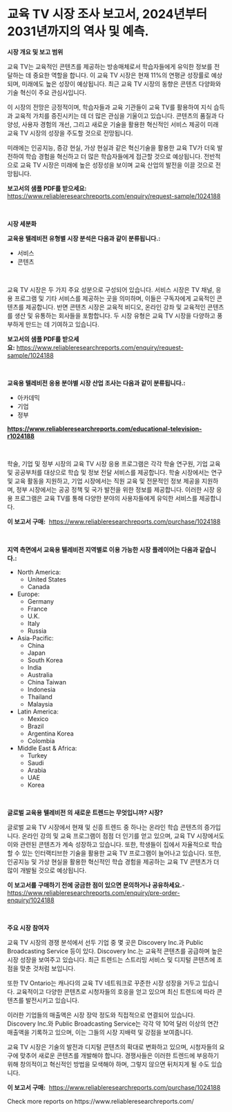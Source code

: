 <p><h1>교육 TV 시장 조사 보고서, 2024년부터 2031년까지의 역사 및 예측.</h1></p><p><strong>시장 개요 및 보고 범위</strong></p>
<p><p>교육 TV는 교육적인 콘텐츠를 제공하는 방송매체로서 학습자들에게 유익한 정보를 전달하는 데 중요한 역할을 합니다. 이 교육 TV 시장은 현재 11%의 연평균 성장률로 예상되며, 미래에도 높은 성장이 예상됩니다. 최근 교육 TV 시장의 동향은 콘텐츠 다양화와 기술 혁신이 주요 관심사입니다.</p><p>이 시장의 전망은 긍정적이며, 학습자들과 교육 기관들이 교육 TV를 활용하여 지식 습득과 교육적 가치를 증진시키는 데 더 많은 관심을 기울이고 있습니다. 콘텐츠의 품질과 다양성, 사용자 경험의 개선, 그리고 새로운 기술을 활용한 혁신적인 서비스 제공이 미래 교육 TV 시장의 성장을 주도할 것으로 전망됩니다.</p><p>미래에는 인공지능, 증강 현실, 가상 현실과 같은 혁신기술을 활용한 교육 TV가 더욱 발전하여 학습 경험을 혁신하고 더 많은 학습자들에게 접근할 것으로 예상됩니다. 전반적으로 교육 TV 시장은 미래에 높은 성장성을 보이며 교육 산업의 발전을 이끌 것으로 전망됩니다.</p></p>
<p><strong>보고서의 샘플 PDF를 받으세요:</strong> <a href="https://www.reliableresearchreports.com/enquiry/request-sample/1024188">https://www.reliableresearchreports.com/enquiry/request-sample/1024188</a></p>
<p>&nbsp;</p>
<p><strong>시장 세분화</strong></p>
<p><strong>교육용 텔레비전 유형별 시장 분석은 다음과 같이 분류됩니다.:</strong></p>
<p><ul><li>서비스</li><li>콘텐츠</li></ul></p>
<p>&nbsp;</p>
<p><p>교육 TV 시장은 두 가지 주요 성분으로 구성되어 있습니다. 서비스 시장은 TV 채널, 응용 프로그램 및 기타 서비스를 제공하는 곳을 의미하며, 이들은 구독자에게 교육적인 콘텐츠를 제공합니다. 반면 콘텐츠 시장은 교육적 비디오, 온라인 강좌 및 교육적인 콘텐츠를 생산 및 유통하는 회사들을 포함합니다. 두 시장 유형은 교육 TV 시장을 다양하고 풍부하게 만드는 데 기여하고 있습니다.</p></p>
<p><strong>보고서의 샘플 PDF를 받으세요:</strong>&nbsp;<a href="https://www.reliableresearchreports.com/enquiry/request-sample/1024188">https://www.reliableresearchreports.com/enquiry/request-sample/1024188</a></p>
<p>&nbsp;</p>
<p><strong> 교육용 텔레비전 응용 분야별 시장 산업 조사는 다음과 같이 분류됩니다.:</strong></p>
<p><ul><li>아카데믹</li><li>기업</li><li>정부</li></ul></p>
<p><strong><a href="https://www.reliableresearchreports.com/educational-television-r1024188">https://www.reliableresearchreports.com/educational-television-r1024188</a></strong></p>
<p>&nbsp;</p>
<p><p>학술, 기업 및 정부 시장의 교육 TV 시장 응용 프로그램은 각각 학술 연구원, 기업 교육 및 공공부처를 대상으로 학습 및 정보 전달 서비스를 제공합니다. 학술 시장에서는 연구 및 교육 활동을 지원하고, 기업 시장에서는 직원 교육 및 전문적인 정보 제공을 지원하며, 정부 시장에서는 공공 정책 및 국가 발전을 위한 정보를 제공합니다. 이러한 시장 응용 프로그램은 교육 TV를 통해 다양한 분야의 사용자들에게 유익한 서비스를 제공합니다.</p></p>
<p><strong>이 보고서 구매:</strong>&nbsp; <a href="https://www.reliableresearchreports.com/purchase/1024188">https://www.reliableresearchreports.com/purchase/1024188</a></p>
<p>&nbsp;</p>
<p><strong>지역 측면에서 교육용 텔레비전 지역별로 이용 가능한 시장 플레이어는 다음과 같습니다.:</strong></p>
<p><ul>
    <li>
        North America:
        <ul>
            <li>United States</li>
            <li>Canada</li>
        </ul>
    </li>
    <li>
        Europe:
        <ul>
            <li>Germany</li>
            <li>France</li>
            <li>U.K.</li>
            <li>Italy</li>
            <li>Russia</li>
        </ul>
    </li>
    <li>
        Asia-Pacific:
        <ul>
            <li>China</li>
            <li>Japan</li>
            <li>South Korea</li>
            <li>India</li>
            <li>Australia</li>
            <li>China Taiwan</li>
            <li>Indonesia</li>
            <li>Thailand</li>
            <li>Malaysia</li>
        </ul>
    </li>
    <li>
        Latin America:
        <ul>
            <li>Mexico</li>
            <li>Brazil</li>
            <li>Argentina Korea</li>
            <li>Colombia</li>
        </ul>
    </li>
    <li>
        Middle East & Africa:
        <ul>
            <li>Turkey</li>
            <li>Saudi</li>
            <li>Arabia</li>
            <li>UAE</li>
            <li>Korea</li>
        </ul>
    </li>
    </ul></p>
<p>&nbsp;</p>
<p><strong>글로벌 교육용 텔레비전 의 새로운 트렌드는 무엇입니까? 시장?</strong></p>
<p><p>글로벌 교육 TV 시장에서 현재 및 신흥 트렌드 중 하나는 온라인 학습 콘텐츠의 증가입니다. 온라인 강의 및 교육 프로그램이 점점 더 인기를 얻고 있으며, 교육 TV 시장에서도 이와 관련된 콘텐츠가 계속 성장하고 있습니다. 또한, 학생들이 집에서 자율적으로 학습할 수 있는 인터랙티브한 기술을 활용한 교육 TV 프로그램이 늘어나고 있습니다. 또한, 인공지능 및 가상 현실을 활용한 혁신적인 학습 경험을 제공하는 교육 TV 콘텐츠가 더 많이 개발될 것으로 예상됩니다.</p></p>
<p><strong>이 보고서를 구매하기 전에 궁금한 점이 있으면 문의하거나 공유하세요.</strong>- <a href="https://www.reliableresearchreports.com/enquiry/pre-order-enquiry/1024188">https://www.reliableresearchreports.com/enquiry/pre-order-enquiry/1024188</a></p>
<p>&nbsp;</p>
<p><strong>주요 시장 참여자</strong></p>
<p><p>교육 TV 시장의 경쟁 분석에서 선두 기업 중 몇 곳은 Discovery Inc.과 Public Broadcasting Service 등이 있다. Discovery Inc.는 교육적 콘텐츠를 공급하며 높은 시장 성장을 보여주고 있습니다. 최근 트렌드는 스트리밍 서비스 및 디지털 콘텐츠에 초점을 맞춘 것처럼 보입니다.</p><p>또한 TV Ontario는 캐나다의 교육 TV 네트워크로 꾸준한 시장 성장을 거두고 있습니다. 교육적이고 다양한 콘텐츠로 시청자들의 호응을 얻고 있으며 최신 트렌드에 따라 콘텐츠를 발전시키고 있습니다.</p><p>이러한 기업들의 매출액은 시장 장악 정도와 직접적으로 연결되어 있습니다. Discovery Inc.와 Public Broadcasting Service는 각각 약 10억 달러 이상의 연간 매출액을 기록하고 있으며, 이는 그들의 시장 지배력 및 강점을 보여줍니다.</p><p>교육 TV 시장은 기술의 발전과 디지털 콘텐츠의 확대로 변화하고 있으며, 시청자들의 요구에 맞추어 새로운 콘텐츠를 개발해야 합니다. 경쟁사들은 이러한 트렌드에 부응하기 위해 창의적이고 혁신적인 방법을 모색해야 하며, 그렇지 않으면 뒤처지게 될 수도 있습니다.</p></p>
<p><strong>이 보고서 구매:</strong>&nbsp;&nbsp;<a href="https://www.reliableresearchreports.com/purchase/1024188">https://www.reliableresearchreports.com/purchase/1024188</a></p>
<p>Check more reports on https://www.reliableresearchreports.com/</p>